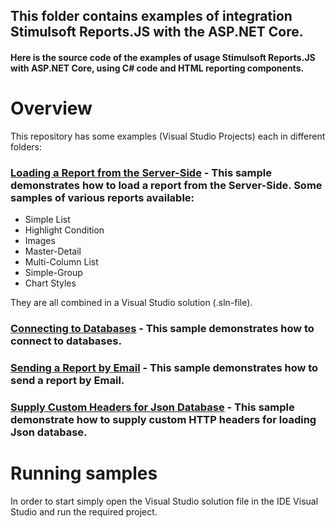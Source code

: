 ## This folder contains examples of integration Stimulsoft Reports.JS with the ASP.NET Core.

#### Here is the source code of the examples of usage Stimulsoft Reports.JS with ASP.NET Core, using C# code and HTML reporting components.

# Overview
This repository has some examples (Visual Studio Projects) each in different folders:

### [Loading a Report from the Server-Side](https://github.com/stimulsoft/Samples-JS/tree/master/ASP.NET%20Core/Loading%20a%20Report%20from%20the%20Server-Side) - This sample demonstrates how to load a report from the Server-Side. Some samples of various reports available:

* Simple List
* Highlight Condition
* Images
* Master-Detail
* Multi-Column List
* Simple-Group
* Chart Styles

They are all combined in a Visual Studio solution (.sln-file).

### [Connecting to Databases](https://github.com/stimulsoft/Samples-JS/tree/master/ASP.NET%20Core/Connecting%20to%20Databases) - This sample demonstrates how to connect to databases.

### [Sending a Report by Email](https://github.com/stimulsoft/Samples-JS/tree/master/ASP.NET%20Core/Sending%20a%20Report%20by%20Email) - This sample demonstrates how to send a report by Email.

### [Supply Custom Headers for Json Database](https://github.com/stimulsoft/Samples-JS/tree/master/ASP.NET%20Core/Supply%20Custom%20Headers%20for%20Json%20Database) - This sample demonstrate how to supply custom HTTP headers for loading Json database.

# Running samples
In order to start simply open the Visual Studio solution file in the IDE Visual Studio and run the required project.

